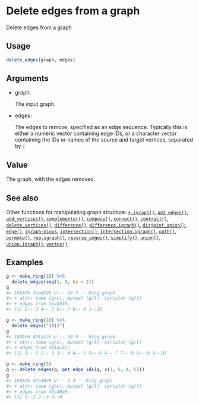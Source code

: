 # Delete edges from a graph

Delete edges from a graph

## Usage

``` r
delete_edges(graph, edges)
```

## Arguments

- graph:

  The input graph.

- edges:

  The edges to remove, specified as an edge sequence. Typically this is
  either a numeric vector containing edge IDs, or a character vector
  containing the IDs or names of the source and target vertices,
  separated by `|`

## Value

The graph, with the edges removed.

## See also

Other functions for manipulating graph structure:
[`+.igraph()`](https://r.igraph.org/reference/plus-.igraph.md),
[`add_edges()`](https://r.igraph.org/reference/add_edges.md),
[`add_vertices()`](https://r.igraph.org/reference/add_vertices.md),
[`complementer()`](https://r.igraph.org/reference/complementer.md),
[`compose()`](https://r.igraph.org/reference/compose.md),
[`connect()`](https://r.igraph.org/reference/ego.md),
[`contract()`](https://r.igraph.org/reference/contract.md),
[`delete_vertices()`](https://r.igraph.org/reference/delete_vertices.md),
[`difference()`](https://r.igraph.org/reference/difference.md),
[`difference.igraph()`](https://r.igraph.org/reference/difference.igraph.md),
[`disjoint_union()`](https://r.igraph.org/reference/disjoint_union.md),
[`edge()`](https://r.igraph.org/reference/edge.md),
[`igraph-minus`](https://r.igraph.org/reference/igraph-minus.md),
[`intersection()`](https://r.igraph.org/reference/intersection.md),
[`intersection.igraph()`](https://r.igraph.org/reference/intersection.igraph.md),
[`path()`](https://r.igraph.org/reference/path.md),
[`permute()`](https://r.igraph.org/reference/permute.md),
[`rep.igraph()`](https://r.igraph.org/reference/rep.igraph.md),
[`reverse_edges()`](https://r.igraph.org/reference/reverse_edges.md),
[`simplify()`](https://r.igraph.org/reference/simplify.md),
[`union()`](https://r.igraph.org/reference/union.md),
[`union.igraph()`](https://r.igraph.org/reference/union.igraph.md),
[`vertex()`](https://r.igraph.org/reference/vertex.md)

## Examples

``` r
g <- make_ring(10) %>%
  delete_edges(seq(1, 9, by = 2))
g
#> IGRAPH 3ea4535 U--- 10 5 -- Ring graph
#> + attr: name (g/c), mutual (g/l), circular (g/l)
#> + edges from 3ea4535:
#> [1] 2-- 3 4-- 5 6-- 7 8-- 9 1--10

g <- make_ring(10) %>%
  delete_edges("10|1")
g
#> IGRAPH 491ac2c U--- 10 9 -- Ring graph
#> + attr: name (g/c), mutual (g/l), circular (g/l)
#> + edges from 491ac2c:
#> [1] 1-- 2 2-- 3 3-- 4 4-- 5 5-- 6 6-- 7 7-- 8 8-- 9 9--10

g <- make_ring(5)
g <- delete_edges(g, get_edge_ids(g, c(1, 5, 4, 5)))
g
#> IGRAPH d7c40e9 U--- 5 3 -- Ring graph
#> + attr: name (g/c), mutual (g/l), circular (g/l)
#> + edges from d7c40e9:
#> [1] 1--2 2--3 3--4
```
